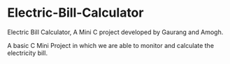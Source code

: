 # Electric-Bill-Calculator
Electric Bill Calculator, A Mini C project developed by Gaurang and Amogh.

A basic C Mini Project in which we are able to monitor and calculate the electricity bill.
